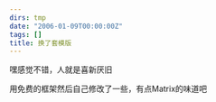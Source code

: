 ```yaml
---
dirs: tmp
date: "2006-01-09T00:00:00Z"
tags: []
title: 换了套模版
---
```


嘿感觉不错，人就是喜新厌旧

用免费的框架然后自己修改了一些，有点Matrix的味道吧


